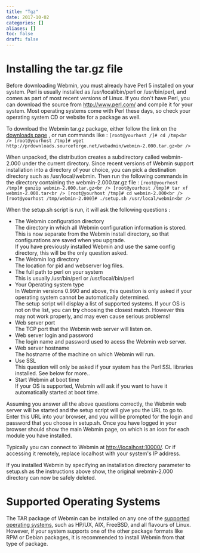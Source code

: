 ```yaml
---
title: "Tgz"
date: 2017-10-02
categories: []
aliases: []
toc: false
draft: false
---
```

# Installing the tar.gz file

Before downloading Webmin, you must already have Perl 5 installed on your system. Perl is usually installed as /usr/local/bin/perl or /usr/bin/perl, and comes as part of most recent versions of Linux. If you don't have Perl, you can download the source from <http://www.perl.com/> and compile it for your system. Most operating systems come with Perl these days, so check your operating system CD or website for a package as well.

To download the Webmin tar.gz package, either follow the link on the [downloads page][1] , or run commands like : ` [root@yourhost /]# cd /tmp<br />
 [root@yourhost /tmp]# wget http://prdownloads.sourceforge.net/webadmin/webmin-2.000.tar.gz<br />
`

When unpacked, the distribution creates a subdirectory called webmin-2.000 under the current directory. Since recent versions of Webmin support installation into a directory of your choice, you can pick a destination directory such as /usr/local/webmin. Then run the following commands in the directory containing the webmin-2.000.tar.gz file : ` [root@yourhost /tmp]# gunzip webmin-2.000.tar.gz<br />
 [root@yourhost /tmp]# tar xf webmin-2.000.tar<br />
 [root@yourhost /tmp]# cd webmin-2.000<br />
 [root@yourhost /tmp/webmin-2.000]# ./setup.sh /usr/local/webmin<br />
`

When the setup.sh script is run, it will ask the following questions :

* The Webmin configuration directory<br />
 The directory in which all Webmin configuration information is stored. This is now separate from the Webmin install directory, so that configurations are saved when you upgrade. <br />
 If you have previously installed Webmin and use the same config directory, this will be the only question asked.
* The Webmin log directory<br />
 The location for pid and webserver log files.
* The full path to perl on your system<br />
 This is usually /usr/bin/perl or /usr/local/bin/perl
* Your Operating system type<br />
 In Webmin versions 0.990 and above, this question is only asked if your operating system cannot be automatically determined.<br />
 The setup script will display a list of supported systems. If your OS is not on the list, you can **try** choosing the closest match. However this may not work properly, and may even cause serious problems!
* Web server port<br />
 The TCP port that the Webmin web server will listen on.
* Web server login and password<br />
 The login name and password used to acess the Webmin web server.
* Web server hostname<br />
 The hostname of the machine on which Webmin will run.
* Use SSL<br />
 This question will only be asked if your system has the Perl SSL libraries installed. See below for more..
* Start Webmin at boot time<br />
 If your OS is supported, Webmin will ask if you want to have it automatically started at boot time.

Assuming you answer all the above questions correctly, the Webmin web server will be started and the setup script will give you the URL to go to. Enter this URL into your browser, and you will be prompted for the login and password that you choose in setup.sh. Once you have logged in your browser should show the main Webmin page, on which is an icon for each module you have installed.

Typically you can connect to Webmin at <http://localhost:10000/>. Or if accessing it remotely, replace localhost with your system's IP address.

If you installed Webmin by specifying an installation directory parameter to setup.sh as the instructions above show, the original webmin-2.000 directory can now be safely deleted.

# Supported Operating Systems

The TAR package of Webmin can be installed on any one of the [supported operating systems][2], such as HP/UX, AIX, FreeBSD, and all flavours of Linux. However, if your system supports one of the other package formats like RPM or Debian packages, it is recommended to install Webmin from that type of package.

  [1]: download.html
  [2]: support.html
